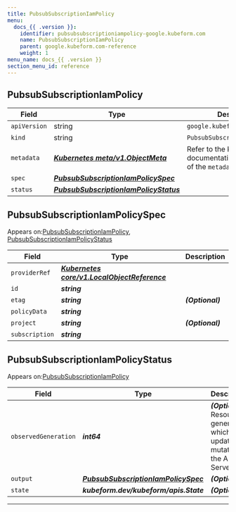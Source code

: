 ```yaml
---
title: PubsubSubscriptionIamPolicy
menu:
  docs_{{ .version }}:
    identifier: pubsubsubscriptioniampolicy-google.kubeform.com
    name: PubsubSubscriptionIamPolicy
    parent: google.kubeform.com-reference
    weight: 1
menu_name: docs_{{ .version }}
section_menu_id: reference
---
```


## PubsubSubscriptionIamPolicy
| Field | Type | Description |
| ------ | ----- | ----------- |
| `apiVersion` | string | `google.kubeform.com/v1alpha1` |
|    `kind` | string | `PubsubSubscriptionIamPolicy` |
| `metadata` | ***[Kubernetes meta/v1.ObjectMeta](https://kubernetes.io/docs/reference/generated/kubernetes-api/v1.13/#objectmeta-v1-meta)***|Refer to the Kubernetes API documentation for the fields of the `metadata` field.|
| `spec` | ***[PubsubSubscriptionIamPolicySpec](#PubsubSubscriptionIamPolicySpec)***||
| `status` | ***[PubsubSubscriptionIamPolicyStatus](#PubsubSubscriptionIamPolicyStatus)***||
## PubsubSubscriptionIamPolicySpec

Appears on:[PubsubSubscriptionIamPolicy](#PubsubSubscriptionIamPolicy), [PubsubSubscriptionIamPolicyStatus](#PubsubSubscriptionIamPolicyStatus)

| Field | Type | Description |
| ------ | ----- | ----------- |
| `providerRef` | ***[Kubernetes core/v1.LocalObjectReference](https://kubernetes.io/docs/reference/generated/kubernetes-api/v1.13/#localobjectreference-v1-core)***||
| `id` | ***string***||
| `etag` | ***string***| ***(Optional)*** |
| `policyData` | ***string***||
| `project` | ***string***| ***(Optional)*** |
| `subscription` | ***string***||
## PubsubSubscriptionIamPolicyStatus

Appears on:[PubsubSubscriptionIamPolicy](#PubsubSubscriptionIamPolicy)

| Field | Type | Description |
| ------ | ----- | ----------- |
| `observedGeneration` | ***int64***| ***(Optional)*** Resource generation, which is updated on mutation by the API Server.|
| `output` | ***[PubsubSubscriptionIamPolicySpec](#PubsubSubscriptionIamPolicySpec)***| ***(Optional)*** |
| `state` | ***kubeform.dev/kubeform/apis.State***| ***(Optional)*** |
---
